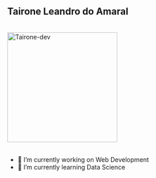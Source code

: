 ## Tairone Leandro do Amaral
 <br>
 <div>
  <img align="center" alt="Tairone-dev" height="250em" src="https://user-images.githubusercontent.com/70382532/138322189-2db8df52-9dcb-40a0-88a8-c365466bd33d.gif">
 </div>
 <br>

- 🔭 I’m currently working on Web Development
- 🌱 I’m currently learning Data Science
<br>
<br>
<!--  
              
